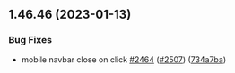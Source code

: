 ## 1.46.46 (2023-01-13)


### Bug Fixes

* mobile navbar close on click [#2464](https://github.com/EddieHubCommunity/LinkFree/issues/2464) ([#2507](https://github.com/EddieHubCommunity/LinkFree/issues/2507)) ([734a7ba](https://github.com/EddieHubCommunity/LinkFree/commit/734a7bab6e3710eaa1a9ccdf3b86004ebfacd979))




